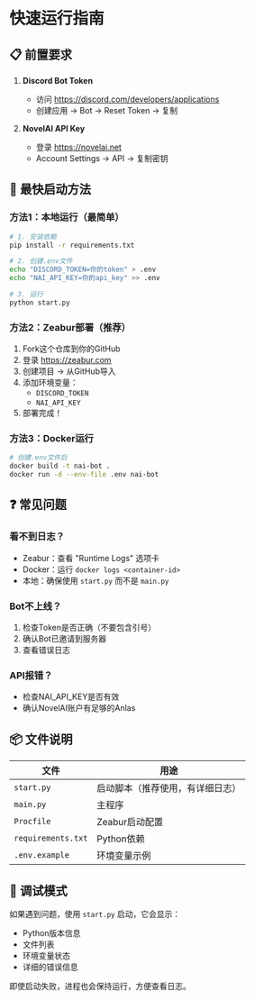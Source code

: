 # 快速运行指南

## 📋 前置要求

1. **Discord Bot Token**
   - 访问 https://discord.com/developers/applications
   - 创建应用 → Bot → Reset Token → 复制

2. **NovelAI API Key**
   - 登录 https://novelai.net
   - Account Settings → API → 复制密钥

## 🚀 最快启动方法

### 方法1：本地运行（最简单）
```bash
# 1. 安装依赖
pip install -r requirements.txt

# 2. 创建.env文件
echo "DISCORD_TOKEN=你的token" > .env
echo "NAI_API_KEY=你的api_key" >> .env

# 3. 运行
python start.py
```

### 方法2：Zeabur部署（推荐）
1. Fork这个仓库到你的GitHub
2. 登录 https://zeabur.com
3. 创建项目 → 从GitHub导入
4. 添加环境变量：
   - `DISCORD_TOKEN`
   - `NAI_API_KEY`
5. 部署完成！

### 方法3：Docker运行
```bash
# 创建.env文件后
docker build -t nai-bot .
docker run -d --env-file .env nai-bot
```

## ❓ 常见问题

### 看不到日志？
- Zeabur：查看 "Runtime Logs" 选项卡
- Docker：运行 `docker logs <container-id>`
- 本地：确保使用 `start.py` 而不是 `main.py`

### Bot不上线？
1. 检查Token是否正确（不要包含引号）
2. 确认Bot已邀请到服务器
3. 查看错误日志

### API报错？
- 检查NAI_API_KEY是否有效
- 确认NovelAI账户有足够的Anlas

## 📦 文件说明

| 文件 | 用途 |
|------|------|
| `start.py` | 启动脚本（推荐使用，有详细日志）|
| `main.py` | 主程序 |
| `Procfile` | Zeabur启动配置 |
| `requirements.txt` | Python依赖 |
| `.env.example` | 环境变量示例 |

## 🔧 调试模式

如果遇到问题，使用 `start.py` 启动，它会显示：
- Python版本信息
- 文件列表
- 环境变量状态
- 详细的错误信息

即使启动失败，进程也会保持运行，方便查看日志。